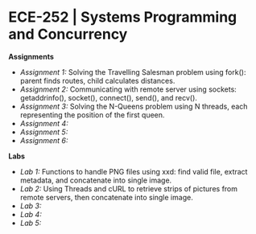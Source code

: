 # ECE-252 | Systems Programming and Concurrency

**Assignments**
* *Assignment 1:* Solving the Travelling Salesman problem using fork(): parent finds routes, child calculates distances.
* *Assignment 2:* Communicating with remote server using sockets: getaddrinfo(), socket(), connect(), send(), and recv().
* *Assignment 3:* Solving the N-Queens problem using N threads, each representing the position of the first queen.
* *Assignment 4:*
* *Assignment 5:*
* *Assignment 6:*

**Labs**
* *Lab 1:* Functions to handle PNG files using xxd: find valid file, extract metadata, and concatenate into single image.
* *Lab 2:* Using Threads and cURL to retrieve strips of pictures from remote servers, then concatenate into single image.
* *Lab 3:*
* *Lab 4:*
* *Lab 5:*

